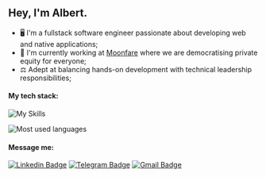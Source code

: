 ## Hey, I'm Albert.
- 🖥️ I'm a fullstack software engineer passionate about developing web and native applications;
- 🏢 I'm currently working at [Moonfare](https://github.com/moonfare) where we are democratising private equity for everyone;
- ⚖️ Adept at balancing hands-on development with technical leadership responsibilities;

#### My tech stack:
![My Skills](https://skillicons.dev/icons?i=js,ts,nodejs,react,aws,nestjs,nextjs,python)  

![Most used languages](https://github-readme-stats.vercel.app/api/top-langs/?username=vault-developer&layout=compact&theme=tokyonight)

#### Message me:
[![Linkedin Badge](https://img.shields.io/badge/albert_trott-blue?style=flat-square&logo=linkedin&labelColor=blue)](https://www.linkedin.com/in/albert-trott/ "Connect on LinkedIn")
[![Telegram Badge](https://img.shields.io/badge/vault_developer-gray?style=flat-square&logo=telegram&logoColor=white)](https://t.me/vault_developer)
[![Gmail Badge](https://img.shields.io/badge/trott.alik@gmail.com-c14438?style=flat-square&logo=Gmail&logoColor=white&link=mailto:trott.alik@gmail.com)](mailto:trott.alik@gmail.com)
